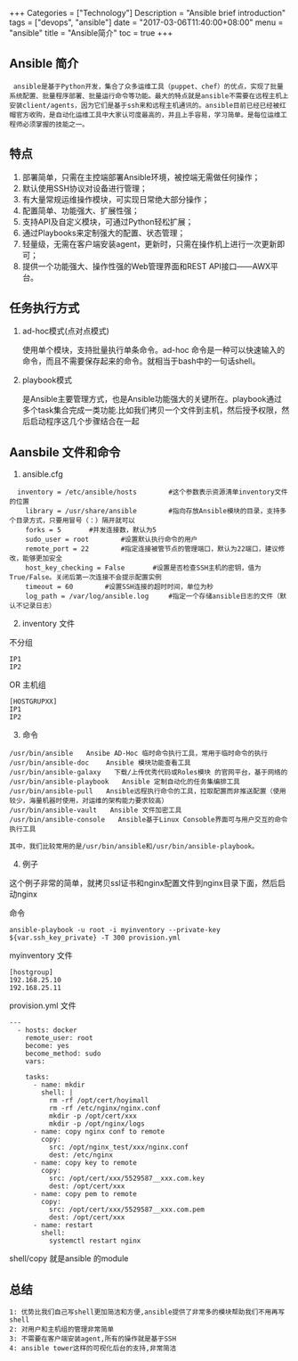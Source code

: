 +++
Categories = ["Technology"]
Description = "Ansible brief introduction"
tags = ["devops", "ansible"]
date = "2017-03-06T11:40:00+08:00"
menu = "ansible"
title = "Ansible简介"
toc = true
+++

## Ansible 简介 ##

     ansible是基于Python开发，集合了众多运维工具（puppet、chef）的优点，实现了批量系统配置、批量程序部署、批量运行命令等功能。最大的特点就是ansible不需要在远程主机上安装client/agents，因为它们是基于ssh来和远程主机通讯的。ansible目前已经已经被红帽官方收购，是自动化运维工具中大家认可度最高的，并且上手容易，学习简单。是每位运维工程师必须掌握的技能之一。

 ## 特点 ##

1. 部署简单，只需在主控端部署Ansible环境，被控端无需做任何操作；
2. 默认使用SSH协议对设备进行管理；
3. 有大量常规运维操作模块，可实现日常绝大部分操作；
4. 配置简单、功能强大、扩展性强；
5. 支持API及自定义模块，可通过Python轻松扩展；
6. 通过Playbooks来定制强大的配置、状态管理；
7. 轻量级，无需在客户端安装agent，更新时，只需在操作机上进行一次更新即可；
8. 提供一个功能强大、操作性强的Web管理界面和REST API接口——AWX平台。

## 任务执行方式 ##

1. ad-hoc模式(点对点模式)

    使用单个模块，支持批量执行单条命令。ad-hoc 命令是一种可以快速输入的命令，而且不需要保存起来的命令。就相当于bash中的一句话shell。
2. playbook模式

   是Ansible主要管理方式，也是Ansible功能强大的关键所在。playbook通过多个task集合完成一类功能.比如我们拷贝一个文件到主机，然后授予权限，然后启动程序这几个步骤结合在一起

## Aansbile 文件和命令 ##

1. ansible.cfg
```
  inventory = /etc/ansible/hosts		#这个参数表示资源清单inventory文件的位置
	library = /usr/share/ansible		#指向存放Ansible模块的目录，支持多个目录方式，只要用冒号（：）隔开就可以
	forks = 5		#并发连接数，默认为5
	sudo_user = root		#设置默认执行命令的用户
	remote_port = 22		#指定连接被管节点的管理端口，默认为22端口，建议修改，能够更加安全
	host_key_checking = False		#设置是否检查SSH主机的密钥，值为True/False。关闭后第一次连接不会提示配置实例
	timeout = 60		#设置SSH连接的超时时间，单位为秒
	log_path = /var/log/ansible.log		#指定一个存储ansible日志的文件（默认不记录日志）
```

2. inventory 文件

不分组
```
IP1
IP2

```
OR 主机组

```
[HOSTGRUPXX]
IP1
IP2
```

3. 命令


```
/usr/bin/ansible　　Ansibe AD-Hoc 临时命令执行工具，常用于临时命令的执行
/usr/bin/ansible-doc 　　Ansible 模块功能查看工具
/usr/bin/ansible-galaxy　　下载/上传优秀代码或Roles模块 的官网平台，基于网络的
/usr/bin/ansible-playbook　　Ansible 定制自动化的任务集编排工具
/usr/bin/ansible-pull　　Ansible远程执行命令的工具，拉取配置而非推送配置（使用较少，海量机器时使用，对运维的架构能力要求较高）
/usr/bin/ansible-vault　　Ansible 文件加密工具
/usr/bin/ansible-console　　Ansible基于Linux Consoble界面可与用户交互的命令执行工具

其中，我们比较常用的是/usr/bin/ansible和/usr/bin/ansible-playbook。
```

4. 例子

这个例子非常的简单，就拷贝ssl证书和nginx配置文件到nginx目录下面，然后启动nginx

命令
```
ansible-playbook -u root -i myinventory --private-key ${var.ssh_key_private} -T 300 provision.yml

```
myinventory 文件

```
[hostgroup]
192.168.25.10
192.168.25.11
```
provision.yml 文件
```
---
  - hosts: docker
    remote_user: root
    become: yes
    become_method: sudo
    vars:
 
    tasks:
      - name: mkdir 
        shell: |
          rm -rf /opt/cert/hoyimall
          rm -rf /etc/nginx/nginx.conf
          mkdir -p /opt/cert/xxx
          mkdir -p /opt/nginx/logs
      - name: copy nginx conf to remote
        copy:
          src: /opt/nginx_test/xxx/nginx.conf
          dest: /etc/nginx
      - name: copy key to remote
        copy:
          src: /opt/cert/xxx/5529587__xxx.com.key
          dest: /opt/cert/xxx
      - name: copy pem to remote
        copy:
          src: /opt/cert/xxx/5529587__xxx.com.pem
          dest: /opt/cert/xxx
      - name: restart 
        shell: 
          systemctl restart nginx
```
shell/copy 就是ansible 的module


## 总结 ##

    1: 优势比我们自己写shell更加简洁和方便,ansible提供了非常多的模块帮助我们不用再写shell
    2: 对用户和主机组的管理非常简单
    3: 不需要在客户端安装agent,所有的操作就是基于SSH
    4: ansible tower这样的可视化后台的支持,非常简洁
    
